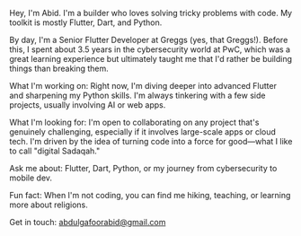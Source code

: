 Hey, I'm Abid. I'm a builder who loves solving tricky problems with code. My toolkit is mostly Flutter, Dart, and Python.

By day, I'm a Senior Flutter Developer at Greggs (yes, that Greggs!). Before this, I spent about 3.5 years in the cybersecurity world at PwC, which was a great learning experience but ultimately taught me that I'd rather be building things than breaking them.

What I'm working on:
Right now, I'm diving deeper into advanced Flutter and sharpening my Python skills. I'm always tinkering with a few side projects, usually involving AI or web apps.

What I'm looking for:
I'm open to collaborating on any project that's genuinely challenging, especially if it involves large-scale apps or cloud tech. I'm driven by the idea of turning code into a force for good—what I like to call "digital Sadaqah."

Ask me about: Flutter, Dart, Python, or my journey from cybersecurity to mobile dev.

Fun fact: When I'm not coding, you can find me hiking, teaching, or learning more about religions.

Get in touch: abdulgafoorabid@gmail.com
